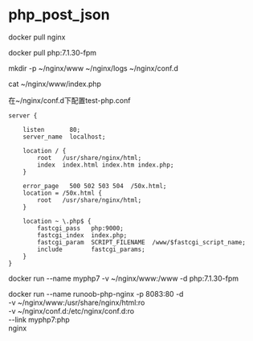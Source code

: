 # php_post_json

docker pull nginx

docker pull php:7.1.30-fpm

mkdir -p ~/nginx/www ~/nginx/logs ~/nginx/conf.d

cat ~/nginx/www/index.php
<?php
   phpinfo();
?>

在~/nginx/conf.d下配置test-php.conf

    server {

        listen       80;
        server_name  localhost;

        location / {
            root   /usr/share/nginx/html;
            index  index.html index.htm index.php;
        }

        error_page   500 502 503 504  /50x.html;
        location = /50x.html {
            root   /usr/share/nginx/html;
        }

        location ~ \.php$ {
            fastcgi_pass   php:9000;
            fastcgi_index  index.php;
            fastcgi_param  SCRIPT_FILENAME  /www/$fastcgi_script_name;
            include        fastcgi_params;
        }
    }

docker run --name  myphp7 -v ~/nginx/www:/www  -d php:7.1.30-fpm

docker run --name runoob-php-nginx -p 8083:80 -d \
    -v ~/nginx/www:/usr/share/nginx/html:ro \
    -v ~/nginx/conf.d:/etc/nginx/conf.d:ro \
    --link myphp7:php \
    nginx
